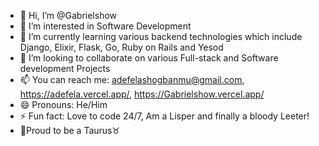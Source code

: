 - 👋 Hi, I’m @Gabrielshow
- 👀 I’m interested in Software Development
- 🌱 I’m currently learning various backend technologies which include Django, Elixir, Flask, Go, Ruby on Rails and Yesod
- 💞️ I’m looking to collaborate on various Full-stack and Software development Projects
- 📫 You can reach me: adefelashogbanmu@gmail.com, https://adefela.vercel.app/, https://Gabrielshow.vercel.app/
- 😄 Pronouns: He/Him
- ⚡ Fun fact: Love to code 24/7, Am a Lisper and finally a bloody Leeter! 
- 🐐Proud to be a Taurus♉ 
